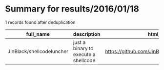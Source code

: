 
# Summary for results/2016/01/18
    
1 records found after deduplication

| full_name | description | html_url | matched_list | matched_count | pushed_at | size | stargazers_count | language | forks_count |
|---------------------------|--------------------------------------|----------------------------------------------|----------------|-----------------|---------------------------|--------|--------------------|------------|---------------|
| JinBlack/shellcodeluncher | just a binary to execute a shellcode | https://github.com/JinBlack/shellcodeluncher | ['shellcode'] | 1 | 2016-01-18 04:15:53+00:00 | 1 | 1 | C | 0 |

